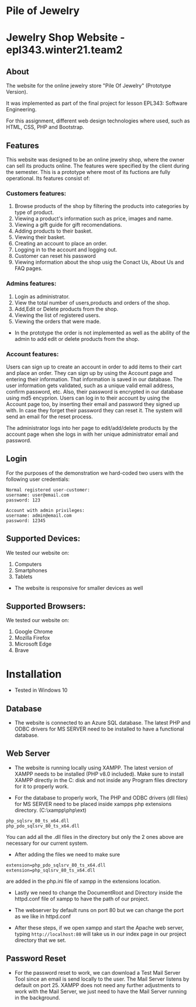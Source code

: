 # Pile of Jewelry
# Jewelry Shop Website - epl343.winter21.team2 
## About
The website for the online jewelry store "Pile Of Jewelry" (Prototype Version).

It was implemented as part of the final project for lesson EPL343: Software Engineering.

For this assignment, different web design technologies where used, such as HTML, CSS, PHP and Bootstrap.

## Features
This website was designed to be an online jewelry shop, where the owner can sell its products online. The features were specified by the client during the semester. This is a prototype where most of its fuctions are fully operational. Its features consist of:

### Customers features:
1. Browse products of the shop by filtering the products into categories by type of product.
2. Viewing a product's information such as price, images and name.
3. Viewing a gift guide for gift recomendations.
4. Adding products to their basket.
5. Viewing their basket.
6. Creating an account to place an order.
7. Logging in to the account and logging out.
8. Customer can reset his password
9. Viewing information about the shop usig the Conact Us, About Us and FAQ pages.

### Admins features:
1. Login as administrator.
2. View the total number of users,products and orders of the shop.
3. Add,Edit or Delete products from the shop.
4. Viewing the list of registered users.
5. Viewing the orders that were made.

* In the prototype the order is not implemented as well as the ability of the admin to add edit or delete products from the shop.

### Account features:
Users can sign up to create an account in order to add items to their cart and place an order. They can sign up by using the Account page and entering their information. That information is saved in our database. The user information gets validated, such as a unique valid email address, confirm password, etc. Also, their password is encrypted in our database using md5 encyprion. 
Users can log in to their account by using the Account page too, by inserting their email and password they signed up with. In case they forget their password they can reset it. The system will send an email for the reset process.

The administrator logs into her page to edit/add/delete products by the account page when she logs in with her unique administrator email and password.

## Login
For the purposes of the demonstration we hard-coded two users with the following user credentials:
```
Normal registered user-customer:  
username: user@email.com  
password: 123 
```

```
Account with admin privileges:  
username: admin@email.com  
password: 12345  
```
## Supported Devices:
We tested our website on:
1. Computers
2. Smartphones
3. Tablets

* The website is responsive for smaller devices as well

## Supported Browsers:
We tested our website on:
1. Google Chrome
2. Mozilla Firefox
3. Microsoft Edge
4. Brave

# Installation

* Tested in Windows 10

## Database

* The website is connected to an Azure SQL database. The latest PHP and ODBC drivers for MS SERVER need to be installed to have a functional database.

## Web Server

* The website is running locally using XAMPP. The latest version of XAMPP needs to be installed (PHP v8.0 included). 
Make sure to install XAMPP directly in the C: disk and not inside any Program files directory for it to properly work.

* For the database to properly work, The PHP and ODBC drivers (dll files) for MS SERVER need to be placed inside xampps php extensions directory. (C:\xampp\php\ext)
```
php_sqlsrv_80_ts_x64.dll
php_pdo_sqlsrv_80_ts_x64.dll
```
You can add all the .dll files in the directory but only the 2 ones above are necessary for our current system.

* After adding the files we need to make sure 
```
extension=php_pdo_sqlsrv_80_ts_x64.dll
extension=php_sqlsrv_80_ts_x64.dll
```
are added in the php.ini file of xampp in the extensions location.

* Lastly we need to change the DocumentRoot and Directory inside the httpd.conf file of xampp to have the path of our project.

* The webserver by default runs on port 80 but we can change the port as we like in httpd.conf

* After these steps, if we open xampp and start the Apache web server, typing `http://localhost:80` will take us in our index page in our project directory that we set.

## Password Reset

* For the password reset to work, we can download a Test Mail Server Tool since an email is send locally to the user. The Mail Server listens by default on port 25. XAMPP does not need any further adjustments to work with the Mail Server, we just need to have the Mail Server running in the background.